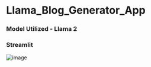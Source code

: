 # Llama_Blog_Generator_App

### Model Utilized - Llama 2
### Streamlit 
![image](https://github.com/user-attachments/assets/72bd87b7-9354-4244-894c-ce48facfcb47)
